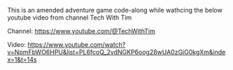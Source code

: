 This is an amended adventure game code-along while wathcing the below youtube video from channel Tech With Tim

Channel: https://www.youtube.com/@TechWithTim

Video: https://www.youtube.com/watch?v=NpmFbWO6HPU&list=PL6fcoQ_2vdNGKP6oog28wUA0zGiG0kgXm&index=1&t=14s
